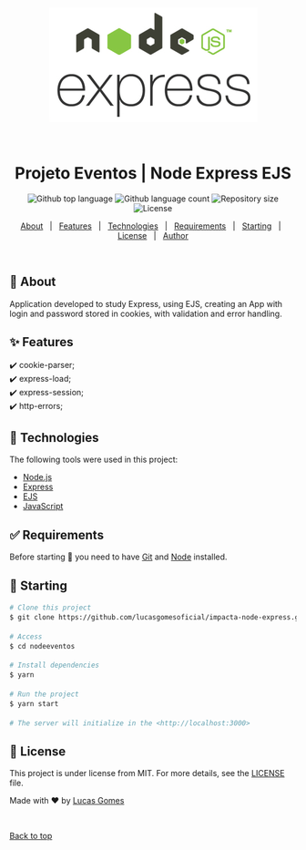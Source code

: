 <div align="center" id="top"> 
  <img src="./public/images/node.png" alt="impacta-node-express" />

  &#xa0;

  <!-- <a href="https://nodeeventos.netlify.app">Demo</a> -->
</div>

<h1 align="center">Projeto Eventos | Node Express EJS</h1>

<p align="center">
  <img alt="Github top language" src="https://img.shields.io/github/languages/top/lucasgomesoficial/impacta-node-express?color=56BEB8">

  <img alt="Github language count" src="https://img.shields.io/github/languages/count/lucasgomesoficial/impacta-node-express?color=56BEB8">

  <img alt="Repository size" src="https://img.shields.io/github/repo-size/lucasgomesoficial/impacta-node-express?color=56BEB8">

  <img alt="License" src="https://img.shields.io/github/license/lucasgomesoficial/impacta-node-express?color=56BEB8">

  <!-- <img alt="Github issues" src="https://img.shields.io/github/issues/lucasgomesoficial/nodeeventos?color=56BEB8" /> -->

  <!-- <img alt="Github forks" src="https://img.shields.io/github/forks/lucasgomesoficial/nodeeventos?color=56BEB8" /> -->

  <!-- <img alt="Github stars" src="https://img.shields.io/github/stars/lucasgomesoficial/nodeeventos?color=56BEB8" /> -->
</p>

<!-- Status -->

<!-- <h4 align="center"> 
	🚧  Nodeeventos 🚀 Under construction...  🚧
</h4> 

<hr> -->

<p align="center">
  <a href="#dart-about">About</a> &#xa0; | &#xa0; 
  <a href="#sparkles-features">Features</a> &#xa0; | &#xa0;
  <a href="#rocket-technologies">Technologies</a> &#xa0; | &#xa0;
  <a href="#white_check_mark-requirements">Requirements</a> &#xa0; | &#xa0;
  <a href="#checkered_flag-starting">Starting</a> &#xa0; | &#xa0;
  <a href="#memo-license">License</a> &#xa0; | &#xa0;
  <a href="https://github.com/lucasgomesoficial" target="_blank">Author</a>
</p>

<br>

## :dart: About ##

Application developed to study Express, using EJS, creating an App with login and password stored in cookies, with validation and error handling.

## :sparkles: Features ##

:heavy_check_mark: cookie-parser;\
:heavy_check_mark: express-load;\
:heavy_check_mark: express-session;\
:heavy_check_mark: http-errors;

## :rocket: Technologies ##

The following tools were used in this project:

- [Node.js](https://nodejs.org/en/)
- [Express](https://expressjs.com/pt-br/)
- [EJS](https://ejs.co/)
- [JavaScript](https://www.javascript.com/)

## :white_check_mark: Requirements ##

Before starting :checkered_flag: you need to have [Git](https://git-scm.com) and [Node](https://nodejs.org/en/) installed.

## :checkered_flag: Starting ##

```bash
# Clone this project
$ git clone https://github.com/lucasgomesoficial/impacta-node-express.git

# Access
$ cd nodeeventos

# Install dependencies
$ yarn

# Run the project
$ yarn start

# The server will initialize in the <http://localhost:3000>
```

## :memo: License ##

This project is under license from MIT. For more details, see the [LICENSE](LICENSE.md) file.


Made with :heart: by <a href="https://github.com/lucasgomesoficial" target="_blank">Lucas Gomes</a>

&#xa0;

<a href="#top">Back to top</a>

